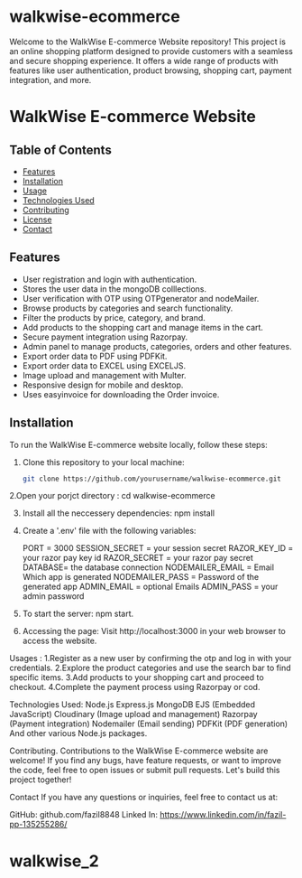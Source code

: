 # walkwise-ecommerce
Welcome to the WalkWise E-commerce Website repository! This project is an online shopping platform designed to provide customers with a seamless and secure shopping experience. It offers a wide range of products with features like user authentication, product browsing, shopping cart, payment integration, and more.
# WalkWise E-commerce Website

## Table of Contents

- [Features](#features)
- [Installation](#installation)
- [Usage](#usage)
- [Technologies Used](#technologies-used)
- [Contributing](#contributing)
- [License](#license)
- [Contact](#contact)

## Features

- User registration and login with authentication.
- Stores the user data in the mongoDB colllections.
- User verification with OTP using OTPgenerator and nodeMailer.
- Browse products by categories and search functionality.
- Filter the products by price, category, and brand.
- Add products to the shopping cart and manage items in the cart.
- Secure payment integration using Razorpay.
- Admin panel to manage products, categories, orders and other features.
- Export order data to PDF using PDFKit.
- Export order data to EXCEL using EXCELJS.
- Image upload and management with Multer.
- Responsive design for mobile and desktop.
- Uses easyinvoice for downloading the Order invoice.

## Installation

To run the WalkWise E-commerce website locally, follow these steps:

1. Clone this repository to your local machine:

   ```bash
   git clone https://github.com/yourusername/walkwise-ecommerce.git
2.Open your porjct directory :
  cd walkwise-ecommerce

3. Install all the neccessery dependencies:
  npm install

4. Create a '.env' file with the following variables:

   PORT = 3000 
   SESSION_SECRET = your session secret
   RAZOR_KEY_ID = your razor pay key id
   RAZOR_SECRET = your razor pay secret
   DATABASE= the database connection
   NODEMAILER_EMAIL = Email Which app is generated
   NODEMAILER_PASS = Password of the generated app
   ADMIN_EMAIL = optional Emails
   ADMIN_PASS = your admin password

5. To start the server:
   npm start.

6. Accessing the page:
   Visit http://localhost:3000 in your web browser to access the website.

Usages :
1.Register as a new user by confirming the otp and log in with your credentials.
2.Explore the product categories and use the search bar to find specific items.
3.Add products to your shopping cart and proceed to checkout.
4.Complete the payment process using Razorpay or cod.

Technologies Used:
  Node.js
  Express.js
  MongoDB
  EJS (Embedded JavaScript)
  Cloudinary (Image upload and management)
  Razorpay (Payment integration)
  Nodemailer (Email sending)
  PDFKit (PDF generation)
  And other various Node.js packages.


Contributing.
    Contributions to the WalkWise E-commerce website are welcome! If you find any bugs, have feature requests, or want to improve the code, feel free to open issues or submit pull requests. Let's build this project together!


Contact
If you have any questions or inquiries, feel free to contact us at:

GitHub: github.com/fazil8848
Linked In: https://www.linkedin.com/in/fazil-pp-135255286/



# walkwise_2
